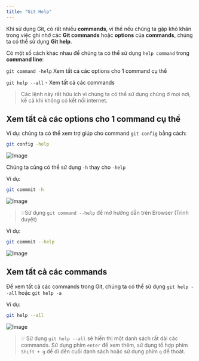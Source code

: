 ```yaml
---
title: "Git Help"
---
```


Khi sử dụng Git, có rất nhiều **commands**, vì thế nếu chúng ta gặp khó khăn trong việc ghi nhớ các **Git commands** hoặc **options** của **commands**, chúng ta có thể sử dụng **Git help**.

Có một số cách khác nhau để chúng ta có thể sử dụng `help command` trong **command line**:

`git command -help` Xem tất cả các options cho 1 command cụ thể

`git help --all` - Xem tất cả các commands


> Các lệnh này rất hữu ích vì chúng ta có thể sử dụng chúng ở mọi nơi, kể cả khi không có kết nối internet.

## Xem tất cả các options cho 1 command cụ thể
Ví dụ: chúng ta có thể xem trợ giúp cho command `git config` bằng cách:

```bash
git config -help
```

![Image](./images/lessons/02-starting-to-use-git/git-help.png)

Chúng ta cũng có thể sử dụng `-h` thay cho `-help`

Ví dụ:
```bash
git commmit -h
```

![Image](./images/lessons/02-starting-to-use-git/git-commit-help.png)

> 💡Sử dụng `git command --help` để mở hướng dẫn trên Browser (Trình duyệt)

Ví dụ:

```bash
git commmit --help
```

![Image](./images/lessons/02-starting-to-use-git/git-commit-help-page.png)

## Xem tất cả các commands
Để xem tất cả các commands trong Git, chúng ta có thể sử dụng `git help --all` hoặc `git help -a`

Ví dụ:

```bash
git help --all
```

![Image](./images/lessons/02-starting-to-use-git/git-help-all.png)

> 💡 Sử dụng `git help --all` sẽ hiển thị một danh sách rất dài các commands.
Sử dụng phím `enter` để xem thêm, sử dụng tổ hợp phím `Shift + g` để đi đến cuối danh sách hoặc sử dụng phím `q` để thoát.
